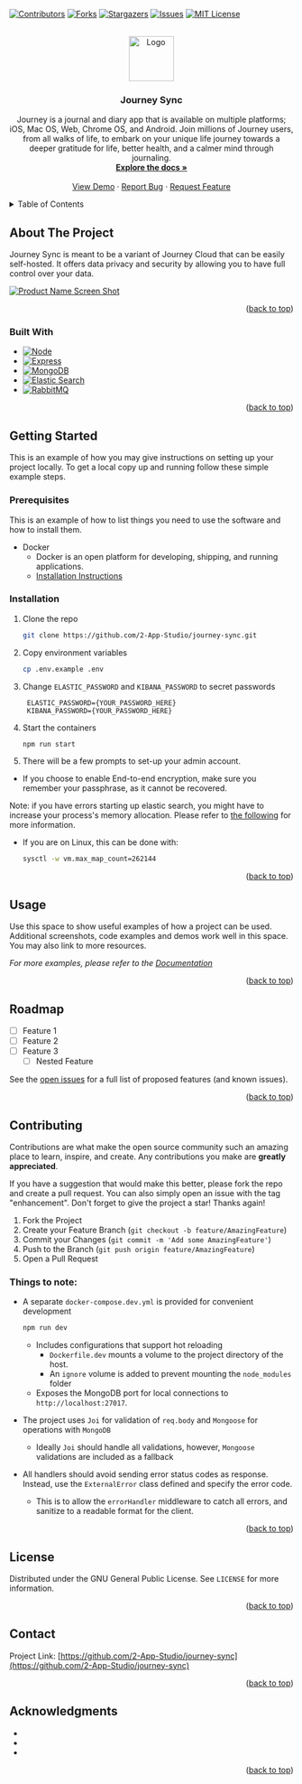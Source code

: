 <a name="readme-top"></a>
[![Contributors][contributors-shield]][contributors-url]
[![Forks][forks-shield]][forks-url]
[![Stargazers][stars-shield]][stars-url]
[![Issues][issues-shield]][issues-url]
[![MIT License][license-shield]][license-url]

<!-- PROJECT LOGO -->
<br />
<div align="center">
  <a href="https://github.com/2-App-Studio/journey-sync">
    <img src="https://journey.cloud/home/journey-3d-icon.png" alt="Logo" width="80" height="80">
  </a>

<h3 align="center">Journey Sync</h3>

  <p align="center">
    Journey is a journal and diary app that is available on multiple platforms; iOS, Mac OS, Web, Chrome OS, and Android. Join millions of Journey users, from all walks of life, to embark on your unique life journey towards a deeper gratitude for life, better health, and a calmer mind through journaling.
    <br />
    <a href="https://github.com/2-App-Studio/journey-sync"><strong>Explore the docs »</strong></a>
    <br />
    <br />
    <a href="https://github.com/2-App-Studio/journey-sync">View Demo</a>
    ·
    <a href="https://github.com/2-App-Studio/journey-sync/issues">Report Bug</a>
    ·
    <a href="https://github.com/2-App-Studio/journey-sync/issues">Request Feature</a>
  </p>
</div>



<!-- TABLE OF CONTENTS -->
<details>
  <summary>Table of Contents</summary>
  <ol>
    <li>
      <a href="#about-the-project">About The Project</a>
      <ul>
        <li><a href="#built-with">Built With</a></li>
      </ul>
    </li>
    <li>
      <a href="#getting-started">Getting Started</a>
      <ul>
        <li><a href="#prerequisites">Prerequisites</a></li>
        <li><a href="#installation">Installation</a></li>
      </ul>
    </li>
    <li><a href="#usage">Usage</a></li>
    <li><a href="#roadmap">Roadmap</a></li>
    <li><a href="#contributing">Contributing</a></li>
    <li><a href="#license">License</a></li>
    <li><a href="#contact">Contact</a></li>
    <li><a href="#acknowledgments">Acknowledgments</a></li>
  </ol>
</details>



<!-- ABOUT THE PROJECT -->
## About The Project

Journey Sync is meant to be a variant of Journey Cloud that can be easily self-hosted. It offers data privacy and security by allowing you to have full control over your data. 

[![Product Name Screen Shot][product-screenshot]](https://example.com)



<p align="right">(<a href="#readme-top">back to top</a>)</p>



### Built With

* [![Node][Node-logo]][Node-url]
* [![Express][Express-logo]][Express-url]
* [![MongoDB][MongoDB-logo]][MongoDB-url]
* [![Elastic Search][ElasticSearch-logo]][ElasticSearch-url]
* [![RabbitMQ][RabbitMQ-logo]][RabbitMQ-url]

<p align="right">(<a href="#readme-top">back to top</a>)</p>



<!-- GETTING STARTED -->
## Getting Started

This is an example of how you may give instructions on setting up your project locally.
To get a local copy up and running follow these simple example steps.

### Prerequisites

This is an example of how to list things you need to use the software and how to install them.
* Docker
  * Docker is an open platform for developing, shipping, and running applications.
  * [Installation Instructions](https://docs.docker.com/get-docker/)

### Installation

1. Clone the repo
   ```sh
   git clone https://github.com/2-App-Studio/journey-sync.git
   ```
2. Copy environment variables
   ```sh
   cp .env.example .env
   ```
3. Change `ELASTIC_PASSWORD` and `KIBANA_PASSWORD` to secret passwords
   ```env
    ELASTIC_PASSWORD={YOUR_PASSWORD_HERE}
    KIBANA_PASSWORD={YOUR_PASSWORD_HERE}
   ```

3. Start the containers
   ```sh
   npm run start 
   ```

4. There will be a few prompts to set-up your admin account.
  - If you choose to enable End-to-end encryption, make sure you remember your passphrase, as it cannot be recovered.

Note: if you have errors starting up elastic search, you might have to increase your process's memory allocation. Please refer to [the following](https://www.elastic.co/guide/en/elasticsearch/reference/current/docker.html#_set_vm_max_map_count_to_at_least_262144) for more information.
  - If you are on Linux, this can be done with:
    ```sh
    sysctl -w vm.max_map_count=262144
    ```

<p align="right">(<a href="#readme-top">back to top</a>)</p>



<!-- USAGE EXAMPLES -->
## Usage

Use this space to show useful examples of how a project can be used. Additional screenshots, code examples and demos work well in this space. You may also link to more resources.

_For more examples, please refer to the [Documentation](https://github.com/2-App-Studio/journey-sync/blob/main/README.md)_

<p align="right">(<a href="#readme-top">back to top</a>)</p>



<!-- ROADMAP -->
## Roadmap

- [ ] Feature 1
- [ ] Feature 2
- [ ] Feature 3
    - [ ] Nested Feature

See the [open issues](https://github.com/2-App-Studio/journey-sync/issues) for a full list of proposed features (and known issues).

<p align="right">(<a href="#readme-top">back to top</a>)</p>



<!-- CONTRIBUTING -->
## Contributing

Contributions are what make the open source community such an amazing place to learn, inspire, and create. Any contributions you make are **greatly appreciated**.

If you have a suggestion that would make this better, please fork the repo and create a pull request. You can also simply open an issue with the tag "enhancement".
Don't forget to give the project a star! Thanks again!

1. Fork the Project
2. Create your Feature Branch (`git checkout -b feature/AmazingFeature`)
3. Commit your Changes (`git commit -m 'Add some AmazingFeature'`)
4. Push to the Branch (`git push origin feature/AmazingFeature`)
5. Open a Pull Request

### Things to note:
- A separate `docker-compose.dev.yml` is provided for convenient development
  ```sh
  npm run dev 
  ```

  - Includes configurations that support hot reloading
    - `Dockerfile.dev` mounts a volume to the project directory of the host.
    - An `ignore` volume is added to prevent mounting the `node_modules` folder
  - Exposes the MongoDB port for local connections to `http://localhost:27017`.
- The project uses `Joi` for validation of `req.body` and `Mongoose` for operations with `MongoDB`
    - Ideally `Joi` should handle all validations, however, `Mongoose` validations are included as a fallback

- All handlers should avoid sending error status codes as response. Instead, use the `ExternalError` class defined and specify the error code.
    - This is to allow the `errorHandler` middleware to catch all errors, and sanitize to a readable format for the client.

<p align="right">(<a href="#readme-top">back to top</a>)</p>



<!-- LICENSE -->
## License

Distributed under the GNU General Public License. See `LICENSE` for more information.

<p align="right">(<a href="#readme-top">back to top</a>)</p>



<!-- CONTACT -->
## Contact

Project Link: [https://github.com/2-App-Studio/journey-sync](https://github.com/2-App-Studio/journey-sync)

<p align="right">(<a href="#readme-top">back to top</a>)</p>



<!-- ACKNOWLEDGMENTS -->
## Acknowledgments

* []()
* []()
* []()

<p align="right">(<a href="#readme-top">back to top</a>)</p>



<!-- MARKDOWN LINKS & IMAGES -->
<!-- https://www.markdownguide.org/basic-syntax/#reference-style-links -->
[contributors-shield]: https://img.shields.io/github/contributors/2-App-Studio/journey-sync.svg?style=for-the-badge
[contributors-url]: https://github.com/2-App-Studio/journey-sync/graphs/contributors
[forks-shield]: https://img.shields.io/github/forks/2-App-Studio/journey-sync.svg?style=for-the-badge
[forks-url]: https://github.com/2-App-Studio/journey-sync/network/members
[stars-shield]: https://img.shields.io/github/stars/2-App-Studio/journey-sync.svg?style=for-the-badge
[stars-url]: https://github.com/2-App-Studio/journey-sync/stargazers
[issues-shield]: https://img.shields.io/github/issues/2-App-Studio/journey-sync.svg?style=for-the-badge
[issues-url]: https://github.com/2-App-Studio/journey-sync/issues
[license-shield]: https://img.shields.io/github/license/2-App-Studio/journey-sync.svg?style=for-the-badge
[license-url]: https://github.com/2-App-Studio/journey-sync/blob/main/LICENSE
[product-screenshot]: images/screenshot.png

[Node-logo]: https://img.shields.io/badge/node.js-333333?style=for-the-badge&logo=nodedotjs&logoColor=5fa04e
[Node-url]: https://nodejs.org/en
[Express-logo]: https://img.shields.io/badge/express-eeeeee?style=for-the-badge&logo=express&logoColor=4a4a4a
[Express-url]: https://expressjs.com/
[MongoDB-logo]: https://img.shields.io/static/v1?style=for-the-badge&message=MongoDB&color=47A248&logo=MongoDB&logoColor=FFFFFF&label=
[MongoDB-url]: https://www.mongodb.com/
[ElasticSearch-logo]: https://img.shields.io/badge/Elastic-FFFFFF?style=for-the-badge&color=005571&logo=Elastic&logoColor=FFFFFF
[ElasticSearch-url]: https://www.elastic.co/
[RabbitMQ-logo]: https://img.shields.io/static/v1?style=for-the-badge&message=RabbitMQ&color=FF6600&logo=RabbitMQ&logoColor=FFFFFF&label=
[RabbitMQ-url]: https://www.rabbitmq.com/
